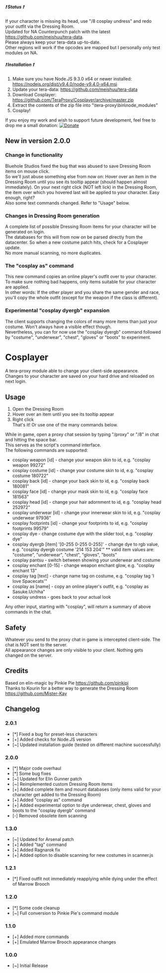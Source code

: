 ##### :heavy_exclamation_mark: Status :heavy_exclamation_mark:
If your character is missing its head, use "/8 cosplay undress" and redo your outfit via the Dressing Room.  
Updated for NA Counterpunch patch with the latest https://github.com/meishuu/tera-data.  
Please always keep your tera-data up-to-date.  
Other regions will work if the opcodes are mapped but I personally only test modules on NA.  
  
##### :heavy_exclamation_mark: Installation :heavy_exclamation_mark:
1) Make sure you have Node.JS 9.3.0 x64 or newer installed: https://nodejs.org/dist/v9.4.0/node-v9.4.0-x64.msi
2) Update your tera-data: https://github.com/meishuu/tera-data
3) Download Cosplayer: https://github.com/TeraProxy/Cosplayer/archive/master.zip
4) Extract the contents of the zip file into "\tera-proxy\bin\node_modules\"
5) Cosplay!

If you enjoy my work and wish to support future development, feel free to drop me a small donation: [![Donate](https://www.paypalobjects.com/webstatic/en_US/i/buttons/PP_logo_h_100x26.png)](https://www.paypal.com/cgi-bin/webscr?cmd=_donations&business=A3KBZUCSEQ5RJ&lc=US&item_name=TeraProxy&curency_code=USD&no_note=1&no_shipping=1&currency_code=USD&bn=PP%2dDonationsBF%3abtn_donate_SM%2egif%3aNonHosted)

## New in version 2.0.0
### Change in functionality
Bluehole Studios fixed the bug that was abused to save Dressing Room items on mouse click.  
So we'll just abuse something else from now on: Hover over an item in the Dressing Room until you see its tooltip appear (should happen almost immediately). 
On your next right click (NOT left lick) in the Dressing Room, the item over which you hovered last will be applied to your character. Easy enough, right?  
Also some text commands changed. Refer to "Usage" below.  
### Changes in Dressing Room generation
A complete list of possible Dressing Room items for your character will be generated on login.  
The databases for this will from now on be parsed directly from the datacenter. So when a new costume patch hits, check for a Cosplayer update.  
No more manual scanning, no more duplicates.  
### The "cosplay as" command
This new command copies an online player's outfit over to your character. To make sure nothing bad happens, only items suitable for your character are applied.  
In other words: If the other player and you share the same gender and race, you'll copy the whole outfit (except for the weapon if the class is different).  
### Experimental "cosplay dyergb" expansion
The client supports changing the colors of many more items than just your costume. Won't always have a visible effect though.  
Nevertheless, you can for now use the "cosplay dyergb" command followed by "costume", "underwear", "chest", "gloves" or "boots" to experiment.  

# Cosplayer
A tera-proxy module able to change your client-side appearance.  
Changes to your character are saved on your hard drive and reloaded on next login.  
  
## Usage  
1) Open the Dressing Room  
2) Hover over an item until you see its tooltip appear  
3) Right click  
That's it! Or use one of the many commands below.  
  
While in game, open a proxy chat session by typing "/proxy" or "/8" in chat and hitting the space bar.  
This serves as the script's command interface.  
The following commands are supported:  
  
* cosplay weapon [id] - change your weapon skin to id, e.g. "cosplay weapon 99272"
* cosplay costume [id] - change your costume skin to id, e.g. "cosplay costume 180722"
* cosplay back [id] - change your back skin to id, e.g. "cosplay back 180081"
* cosplay face [id] - change your mask skin to id, e.g. "cosplay face 181563"
* cosplay head [id] - change your hair adornment to id, e.g. "cosplay head 252972"
* cosplay underwear [id] - change your innerwear skin to id, e.g. "cosplay underwear 97936"
* cosplay footprints [id] - change your footprints to id, e.g. "cosplay footprints 99579"
* cosplay dye - change costume dye with the slider tool, e.g. "cosplay dye"
* cosplay dyergb [item] '[0-255 0-255 0-255]' - change dye to rgb value, e.g. "cosplay dyergb costume \'214 153 204\'"
** valid item values are: "costume", "underwear", "chest", "gloves", "boots"
* cosplay pantsu - switch between showing your underwear and costume
* cosplay enchant [0-15] - change weapon enchant glow, e.g. "cosplay enchant 13"
* cosplay tag [text] - change name tag on costume, e.g. "cosplay tag 'I love Spacecats'"
* cosplay as [name] - copy an online player's outfit, e.g. "cosplay as Sasuke.Uchiha"
* cosplay undress - goes back to your actual look
  
Any other input, starting with "cosplay", will return a summary of above commands in the chat.  
  
## Safety
Whatever you send to the proxy chat in game is intercepted client-side. The chat is NOT sent to the server.  
All appearance changes are only visible to your client. Nothing gets changed on the server.  
  
## Credits  
Based on elin-magic by Pinkie Pie https://github.com/pinkipi  
Thanks to Kourin for a better way to generate the Dressing Room https://github.com/Mister-Kay  
  
## Changelog
### 2.0.1
* [*] Fixed a bug for preset-less characters
* [+] Added checks for Node.JS version
* [~] Updated installation guide (tested on different machine successfully)
### 2.0.0
* [*] Major code overhaul
* [*] Some bug fixes
* [~] Updated for Elin Gunner patch
* [~] Reimplemented custom Dressing Room items
* [+] Added complete item and mount databases (only items valid for your character get added to the Dressing Room)
* [+] Added "cosplay as" command
* [+] Added experimental option to dye underwear, chest, gloves and boots to the "cosplay dyergb" command
* [-] Removed obsolete item scanning
### 1.3.0
* [~] Updated for Arsenal patch
* [+] Added "tag" command
* [+] Added Ragnarok fix
* [+] Added option to disable scanning for new costumes in scanner.js
### 1.2.1
* [*] Fixed outfit not immediately reapplying while dying under the effect of Marrow Brooch
### 1.2.0
* [*] Some code cleanup
* [~] Full conversion to Pinkie Pie's command module
### 1.1.0
* [+] Added more commands
* [+] Emulated Marrow Brooch appearance changes
### 1.0.0
* [~] Initial Release
